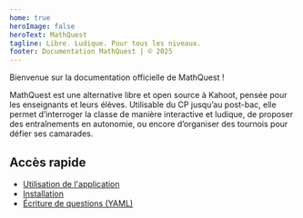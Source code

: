 ```yaml
---
home: true
heroImage: false
heroText: MathQuest
tagline: Libre. Ludique. Pour tous les niveaux.
footer: Documentation MathQuest | © 2025
---
```



Bienvenue sur la documentation officielle de MathQuest !

MathQuest est une alternative libre et open source à Kahoot, pensée pour les enseignants et leurs élèves. Utilisable du CP jusqu’au post-bac, elle permet d’interroger la classe de manière interactive et ludique, de proposer des entraînements en autonomie, ou encore d’organiser des tournois pour défier ses camarades.



## Accès rapide

- [Utilisation de l'application](/utilisation/)
- [Installation](/installation/)
- [Écriture de questions (YAML)](/questions-yaml/)
